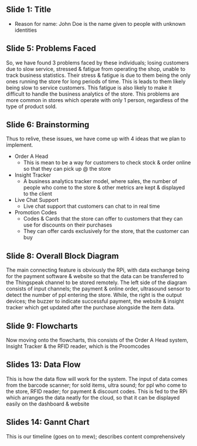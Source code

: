 ## Slide 1: Title
- Reason for name: John Doe is the name given to people with unknown identities

## Slide 5: Problems Faced
 So, we have found 3 problems faced by these individuals; losing customers due to slow service, stressed & fatigue from operating the shop, unable to track business statistics. Their stress & fatigue is due to them being the only ones running the store for long periods of time. This is leads to them likely being slow to service customers. This fatigue is also likely to make it difficult to handle the business analytics of the store. This problems are more common in stores which operate with only 1 person, regardless of the type of product sold. 

## Slide 6: Brainstorming 
Thus to relive, these issues, we have come up with 4 ideas that we plan to implement. 
- Order A Head
	- This is mean to be a way for customers to check stock & order online so that they can pick up @ the store
- Insight Tracker
	- A business analytics tracker model, where sales, the number of people who come to the store & other metrics are kept & displayed to the client 
- Live Chat Support 
	- Live chat support that customers can chat to in real time
- Promotion Codes
	- Codes & Cards that the store can offer to customers that they can use for discounts on their purchases
	- They can offer cards exclusively for the store, that the customer can buy 

## Slide 8: Overall Block Diagram 
The main connecting feature is obviously the RPi, with data exchange being for the payment software & website so that the data can be transferred to the Thingspeak channel to be stored remotely. The left side of the diagram consists of input channels; the payment & online order, ultrasound sensor to detect the number of ppl entering the store. While, the right is the output devices; the buzzer to indicate successful payment, the website & insight tracker which get updated after the purchase alongside the item data.


## Slide 9: Flowcharts 
Now moving onto the flowcharts, this consists of the Order A Head system, Insight Tracker & the RFID reader, which is the Proomcodes

## Slides 13: Data Flow
This is how the data flow will work for the system. The input of data comes from the barcode scanner; for sold items, ultra sound; for ppl who come to the store, RFID reader; for payment & discount codes. This is fed to the RPi which arranges the data neatly for the cloud, so that it can be displayed easily on the dashboard & website

## Slides 14: Gannt Chart
This is our timeline (goes on to mew); describes content comprehensively 